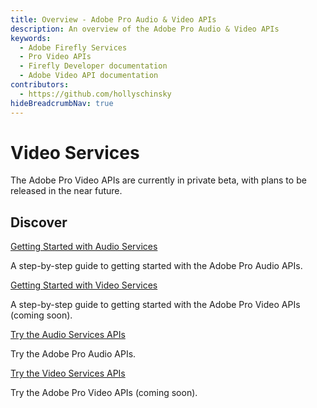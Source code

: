 ```yaml
---
title: Overview - Adobe Pro Audio & Video APIs
description: An overview of the Adobe Pro Audio & Video APIs
keywords:
  - Adobe Firefly Services
  - Pro Video APIs
  - Firefly Developer documentation
  - Adobe Video API documentation
contributors:
  - https://github.com/hollyschinsky
hideBreadcrumbNav: true
---
```


# Video Services

The Adobe Pro Video APIs are currently in private beta, with plans to be released in the near future.

## Discover

<DiscoverBlock slots="link, text" width="33%"/>

[Getting Started with Audio Services](../audio/)

A step-by-step guide to getting started with the Adobe Pro Audio APIs.

<DiscoverBlock slots="link, text" width="33%"/>

[Getting Started with Video Services](index.md)

A step-by-step guide to getting started with the Adobe Pro Video APIs (coming soon).

<DiscoverBlock slots="link, text" width="33%"/>

[Try the Audio Services APIs](../audio/api/)

Try the Adobe Pro Audio APIs.

<DiscoverBlock slots="link, text" width="33%"/>

[Try the Video Services APIs](index.md)

Try the Adobe Pro Video APIs (coming soon).

<br/><br/><br/><br/>
